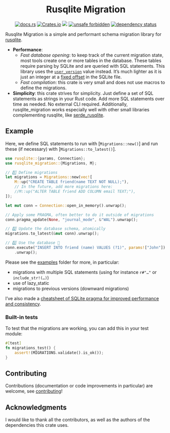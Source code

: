 <!-- insert
---
title: "Rusqlite Migration"
date: 2021-08-21T15:32:05
description: "↕️ Simple database schema migration library for rusqlite, written with performance in mind."
aliases:
- /rusqlite-migration
tags:
- Rust
- SQLite
- Library
---
end_insert -->

<!-- remove -->
<div align="center">

# Rusqlite Migration
<!-- end_remove -->

<!-- insert
{{< github_badge >}}

{{< rawhtml >}}
<div class="badges">
{{< /rawhtml >}}
end_insert -->

[![docs.rs](https://img.shields.io/docsrs/rusqlite_migration?style=flat-square)](https://docs.rs/rusqlite_migration) [![Crates.io](https://img.shields.io/crates/v/rusqlite_migration?style=flat-square)](https://crates.io/crates/rusqlite_migration) ![](https://img.shields.io/github/languages/code-size/cljoly/rusqlite_migration?style=flat-square) [![unsafe forbidden](https://img.shields.io/badge/unsafe-forbidden-success.svg?style=flat-square)](https://github.com/rust-secure-code/safety-dance/) [![dependency status](https://deps.rs/repo/github/cljoly/rusqlite_migration/status.svg)](https://deps.rs/repo/github/cljoly/rusqlite_migration)

<!-- insert
{{< rawhtml >}}
end_insert -->
</div>
<!-- insert
{{< /rawhtml >}}
end_insert -->

<!-- cargo-sync-readme start -->

Rusqlite Migration is a simple and performant schema migration library for [rusqlite](https://lib.rs/crates/rusqlite).

* **Performance**:
    * *Fast database opening*: to keep track of the current migration state, most tools create one or more tables in the database. These tables require parsing by SQLite and are queried with SQL statements. This library uses the [`user_version`][uv] value instead. It’s much lighter as it is just an integer at a [fixed offset][uv_offset] in the SQLite file.
    * *Fast compilation*: this crate is very small and does not use macros to define the migrations.
* **Simplicity**: this crate strives for simplicity. Just define a set of SQL statements as strings in your Rust code. Add more SQL statements over time as needed. No external CLI required. Additionally, rusqlite_migration works especially well with other small libraries complementing rusqlite, like [serde_rusqlite][].

[diesel_migrations]: https://lib.rs/crates/diesel_migrations
[pgfine]: https://crates.io/crates/pgfine
[movine]: https://crates.io/crates/movine
[uv]: https://sqlite.org/pragma.html#pragma_user_version
[uv_offset]: https://www.sqlite.org/fileformat.html#user_version_number
[serde_rusqlite]: https://crates.io/crates/serde_rusqlite

## Example

Here, we define SQL statements to run with [`Migrations::new()`] and run these (if necessary) with [`Migrations::to_latest()`].

``` rust
use rusqlite::{params, Connection};
use rusqlite_migration::{Migrations, M};

// 1️⃣ Define migrations
let migrations = Migrations::new(vec![
    M::up("CREATE TABLE friend(name TEXT NOT NULL);"),
    // In the future, add more migrations here:
    //M::up("ALTER TABLE friend ADD COLUMN email TEXT;"),
]);

let mut conn = Connection::open_in_memory().unwrap();

// Apply some PRAGMA, often better to do it outside of migrations
conn.pragma_update(None, "journal_mode", &"WAL").unwrap();

// 2️⃣ Update the database schema, atomically
migrations.to_latest(&mut conn).unwrap();

// 3️⃣ Use the database 🥳
conn.execute("INSERT INTO friend (name) VALUES (?1)", params!["John"])
    .unwrap();
```

Please see the [examples](https://github.com/cljoly/rusqlite_migrate/tree/master/examples) folder for more, in particular:
- migrations with multiple SQL statements (using for instance `r#"…"` or `include_str!(…)`)
- use of lazy_static
- migrations to previous versions (downward migrations)

I’ve also made a [cheatsheet of SQLite pragma for improved performance and consistency](https://cj.rs/blog/sqlite-pragma-cheatsheet-for-performance-and-consistency/).

### Built-in tests

To test that the migrations are working, you can add this in your test module:

``` rust
#[test]
fn migrations_test() {
    assert!(MIGRATIONS.validate().is_ok());
}
```

## Contributing

Contributions (documentation or code improvements in particular) are welcome, see [contributing](https://cj.rs/docs/contribute/)!

## Acknowledgments

I would like to thank all the contributors, as well as the authors of the dependencies this crate uses.


<!-- cargo-sync-readme end -->
